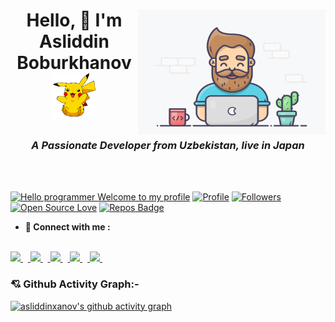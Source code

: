 <h1> <img alt="GIF" src="Gifs/coder.gif" width=300px height=200px align="right">
  
<p align="center" >Hello, 👋 I'm Asliddin Boburkhanov <img src="Gifs/pikachu.png" width=70px></h1>

<h3 align="center"><i>A Passionate Developer from Uzbekistan, live in Japan</i></h3></br></br>

[![Hello programmer Welcome to my profile](https://img.shields.io/badge/Hello_Developers-Welcome-gold.svg?style=flat&logo=github)](https://github.com/asliddinxanov) [![Profile](https://Visitor-badge.glitch.me/badge?page_id=asliddinxanov.profileviews-badge)](https://github.com/asliddinxanov) [![Followers](https://img.shields.io/github/followers/asliddinxanov?style=social)](https://github.com/asliddinxanov?tab=followers) [![Open Source Love](https://badges.frapsoft.com/os/v2/open-source.svg?v=103)](https://github.com/asliddinxanov) [![Repos Badge](https://badges.pufler.dev/repos/asliddinxanov)](https://badges.pufler.dev/repos/asliddinxanov) 
<!--
**asliddinxanov/asliddinxanov** is a ✨ _special_ ✨ repository because its `README.md` (this file) appears on your GitHub profile.

Here are some ideas to get you started:

- 🔭 I’m currently working on ...
- 🌱 I’m currently learning ...
- 👯 I’m looking to collaborate on ...
- 🤔 I’m looking for help with ...
- 💬 Ask me about ...
- 📫 How to reach me: ...
- 😄 Pronouns: ...
- ⚡ Fun fact: ...
-->
- <b>🔗 Connect with me :</b>
<br/>
<a href="https://www.linkedin.com/in/asliddin-boburkhanov-158a10197/"> <img src="https://img.icons8.com/fluent/48/000000/linkedin.png" width="50px"/> </a>&nbsp;&nbsp;<a href="https://www.facebook.com/shermurot"> <img src="https://img.icons8.com/fluency/48/000000/facebook-new.png" width="50px"/> </a>&nbsp;&nbsp;<a href="https://www.instagram.com/xanov_a/?hl=ja"> <img src="https://img.icons8.com/plasticine/100/000000/instagram-new--v2.png" width="50px"/> </a>&nbsp;&nbsp;<a href="https://twitter.com/xanov_a"> <img src="https://img.icons8.com/fluency/48/000000/twitter.png" width="50px"/> </a>&nbsp;&nbsp;<a
href="https://t.me/Xanov_A"> <img src="https://img.icons8.com/glyph-neue/64/000000/sent.png" width="50px"/> </a>&nbsp;&nbsp;<a

</br>

### 💘 Github Activity Graph:-

[![asliddinxanov's github activity graph](https://activity-graph.herokuapp.com/graph?username=asliddinxanov&theme=react-dark)](https://github.com/asliddinxanov/github-readme-activity-graph)
